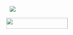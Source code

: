 ⠀![](https://komarev.com/ghpvc/?username=daron-malakian&label=punks&style=flat-square&color=1b1c17&base=9597)

<a href="https://axlrose.atabook.org/" title="atabook"><img src="https://files.catbox.moe/wuu1a3.png" width="170" height="30"></a>
